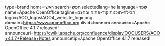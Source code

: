 type=brand
home=ראשי
search=חפש
selectedlang=he
language=שפה
name=Apache OpenOffice
tagline=חבילת-תוכנות קוד-פתוח ובחינם
logo=/AOO_logos/AOO4_website_logo.png
domain=https://www.openoffice.org
divid=bannera
announce=Apache OpenOffice 4.1.7 released!
announceurl=https://cwiki.apache.org/confluence/display/OOOUSERS/AOO+4.1.7+Release+Notes
announcetip=Apache OpenOffice 4.1.7 released!
